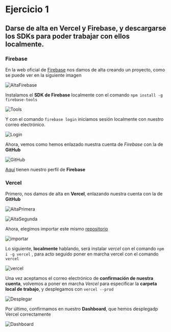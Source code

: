 # Ejercicio 1


## Darse de alta en Vercel y Firebase, y descargarse los SDKs para poder trabajar con ellos localmente.


### Firebase

 
En la web oficial de [Firebase](https://firebase.google.com/?hl=es-419) nos damos de alta creando un proyecto, como se puede ver en la siguiente imagen


![AltaFirebase](https://github.com/biilal1999/Ejercicios/blob/master/tema5/img/Firebaseprimera.png)


Instalamos el **SDK de Firebase** localmente con el comando `npm install -g firebase-tools` 


![Tools](https://github.com/biilal1999/Ejercicios/blob/master/tema5/img/FireBaseStarted.png)


Y con el comando `firebase login` iniciamos sesión localmente con nuestro correo electrónico.


![Login](https://github.com/biilal1999/Ejercicios/blob/master/tema5/img/FirebaseLogin.png)



Ahora, vemos como hemos enlazado nuestra cuenta de *Firebase* con la de **GitHub**


![GitHub](https://github.com/biilal1999/Ejercicios/blob/master/tema5/img/FirebaseGitHub.png)



[Aquí](https://console.firebase.google.com/project/ejercicios-99/overview?hl=es-419) tienen nuestro perfil de **Firebase**


### Vercel


Primero, nos damos de alta en **Vercel**, enlazando nuestra cuenta con la de **GitHub**


![AltaPrimera](https://github.com/biilal1999/Ejercicios/blob/master/tema5/img/VercelAlta.png)



![AltaSegunda](https://github.com/biilal1999/Ejercicios/blob/master/tema5/img/VercelAltaSegunda.png)



Ahora, elegimos importar este mismo [repositorio](https://github.com/biilal1999/Ejercicios)


![importar](https://github.com/biilal1999/Ejercicios/blob/master/tema5/img/VercelAltaTercera.png)



Lo siguiente, **localmente** hablando, será instalar *vercel* con el comando `npm i -g vercel` , para acto seguido poner en marcha vercel con el comando `vercel`


![vercel](https://github.com/biilal1999/Ejercicios/blob/master/tema5/img/VercelCorreo.png)



Una vez aceptamos el correo electrónico de **confirmación de nuestra cuenta**, volvemos a poner en marcha *Vercel* para especificar la **carpeta local de trabajo**, y desplegamos con `vercel --prod`



![Desplegar](https://github.com/biilal1999/Ejercicios/blob/master/tema5/img/VercelDeploy.png)



Por último, confirmamos en nuestro **Dashboard**, que hemos desplegadp Vercel correctamente


![Dashboard](https://github.com/biilal1999/Ejercicios/blob/master/tema5/img/VercelDashboard.png)

